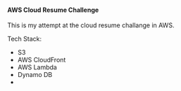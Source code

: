 #### AWS Cloud Resume Challenge

This is my attempt at the cloud resume challange in AWS. 


Tech Stack:
- S3
- AWS CloudFront
- AWS Lambda
- Dynamo DB
- 
